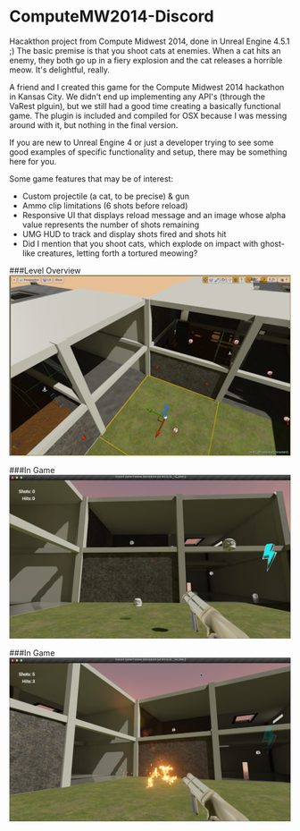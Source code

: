 ComputeMW2014-Discord
=====================

Hacakthon project from Compute Midwest 2014, done in Unreal Engine 4.5.1 ;) The basic premise is that you shoot cats at enemies. When a cat hits an enemy, they both go up in a fiery explosion and the cat releases a horrible meow. It's delightful, really. 

A friend and I created this game for the Compute Midwest 2014 hackathon in Kansas City. We didn't end up implementing any API's (through the VaRest plguin), but we still had a good time creating a basically functional game. The plugin is included and compiled for OSX because I was messing around with it, but nothing in the final version.

If you are new to Unreal Engine 4 or just a developer trying to see some good examples of specific functionality and setup, there may be something here for you.

Some game features that may be of interest:
* Custom projectile (a cat, to be precise) & gun
* Ammo clip limitations (6 shots before reload)
* Responsive UI that displays reload message and an image whose alpha value represents the number of shots remaining
* UMG HUD to track and display shots fired and shots hit
* Did I mention that you shoot cats, which explode on impact with ghost-like creatures, letting forth a tortured meowing?

###Level Overview
![Level Overview](screenshots/overview-screenshot.png)

###In Game
![In Game](screenshots/in-game-1.png)

###In Game
![In Game](screenshots/in-game-2.png)
